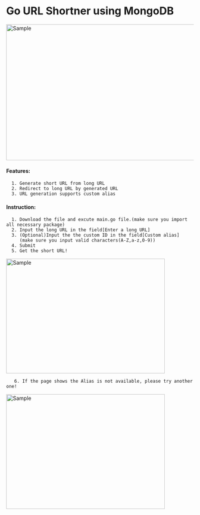 # **Go URL Shortner using MongoDB**

<p align="left">
    <img src="https://i.imgur.com/z2YPfa2.png" alt="Sample"  width="623" height="365" >
    <p align="left">
</p>

#### Features:

      1. Generate short URL from long URL
      2. Redirect to long URL by generated URL
      3. URL generation supports custom alias

#### Instruction:

      1. Download the file and excute main.go file.(make sure you import all necessary package)
      2. Input the long URL in the field[Enter a long URL]
      3. (Optional)Input the the custom ID in the field[Custom alias]
         (make sure you input valid characters(A-Z,a-z,0-9))
      4. Submit
      5. Get the short URL!


<p align="left">
    <img src="https://i.imgur.com/B7Q47kh.png" alt="Sample"  width="426" height="308" >
    <p align="left">
</p>

```
   6. If the page shows the Alias is not available, please try another one!
```

<p align="left">
    <img src="https://i.imgur.com/lbBe18Z.png" alt="Sample"  width="426" height="308" >
</p>
